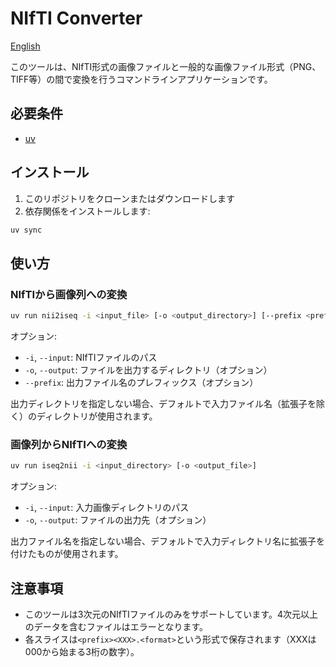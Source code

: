 # NIfTI Converter

[English](README.md)

このツールは、NIfTI形式の画像ファイルと一般的な画像ファイル形式（PNG、TIFF等）の間で変換を行うコマンドラインアプリケーションです。

## 必要条件

- [uv](https://docs.astral.sh/uv/)

## インストール

1. このリポジトリをクローンまたはダウンロードします
2. 依存関係をインストールします:

```sh
uv sync
```

## 使い方

### NIfTIから画像列への変換

```sh
uv run nii2iseq -i <input_file> [-o <output_directory>] [--prefix <prefix>]
```

オプション:
- `-i`, `--input`: NIfTIファイルのパス
- `-o`, `--output`: ファイルを出力するディレクトリ（オプション）
- `--prefix`: 出力ファイル名のプレフィックス（オプション）

出力ディレクトリを指定しない場合、デフォルトで入力ファイル名（拡張子を除く）のディレクトリが使用されます。

### 画像列からNIfTIへの変換

```sh
uv run iseq2nii -i <input_directory> [-o <output_file>]
```

オプション:
- `-i`, `--input`: 入力画像ディレクトリのパス
- `-o`, `--output`: ファイルの出力先（オプション）

出力ファイル名を指定しない場合、デフォルトで入力ディレクトリ名に拡張子を付けたものが使用されます。

## 注意事項

- このツールは3次元のNIfTIファイルのみをサポートしています。4次元以上のデータを含むファイルはエラーとなります。
- 各スライスは`<prefix><XXX>.<format>`という形式で保存されます（XXXは000から始まる3桁の数字）。
